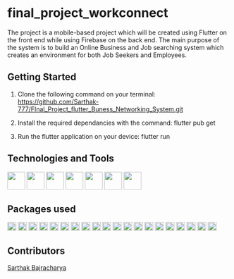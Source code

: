 # final_project_workconnect

The project is a mobile-based project which will be created using Flutter on the front end while using Firebase on the back end. The main purpose of the system is to build an Online Business and Job searching system which creates an environment for both Job Seekers and Employees.

## Getting Started

1. Clone the following command on your terminal:
   https://github.com/Sarthak-777/FInal_Project_flutter_Buness_Networking_System.git

2. Install the required dependancies with the command:
   flutter pub get

3. Run the flutter application on your device:
   flutter run

## Technologies and Tools

<span><img src = "https://img.shields.io/badge/-Flutter-blue" height="40"></span>
<span><img src = "https://img.shields.io/badge/-Firebase-yellow" height="40"></span>
<span><img src = "https://img.shields.io/badge/-Firestore-yellow" height="40"></span>
<span><img src = "https://img.shields.io/badge/-GetX-red" height="40"></span>
<span><img src = "https://img.shields.io/badge/-Dart-red" height="40"></span>
<span><img src = "https://img.shields.io/badge/-VSCode-blue" height="40"></span>
<span><img src = "https://img.shields.io/badge/-Android%20Studio-lightgrey" height="40"></span>

## Packages used

<span><img src = "https://img.shields.io/badge/-cloud__firestore%3A%20%5E4.4.3-yellow" height="20"></span>
<span><img src = "https://img.shields.io/badge/-firebase__auth%3A%20%5E2.7.0-yellow" height="20"></span>
<span><img src = "https://img.shields.io/badge/-firebase__core%3A%20%5E2.7.0-yellow" height="20"></span>
<span><img src = "https://img.shields.io/badge/-firebase__messaging%3A%20%5E14.3.0%3A%20%5E2.7.0-yellow" height="20"></span>
<span><img src = "https://img.shields.io/badge/-firebase__storage%3A%20%5E11.0.14-yellow" height="20"></span>
<span><img src = "https://img.shields.io/badge/-file__picker%3A%20%5E5.2.7-lightgrey" height="20"></span>
<span><img src = "https://img.shields.io/badge/-stream__transform%3A%20%5E2.0.0%3A%20%5E11.0.14-lightgrey" height="20"></span>
<span><img src = "https://img.shields.io/badge/-get%3A%20%5E4.6.5%3A%20%5E2.0.0%3A%20%5E11.0.14-orange" height="20"></span>
<span><img src = "https://img.shields.io/badge/-google__fonts%3A%20%5E4.0.3-lightgrey" height="20"></span>
<span><img src = "https://img.shields.io/badge/-google__sign__in%3A%20%5E6.0.2-orange" height="20"></span>
<span><img src = "https://img.shields.io/badge/-http%3A%20%5E0.13.6-blue" height="20"></span>
<span><img src = "https://img.shields.io/badge/-image__cropper%3A%20%5E3.0.2-blue" height="20"></span>
<span><img src = "https://img.shields.io/badge/-image__picker%3A%20%5E3.0.2-blue" height="20"></span>
<span><img src = "https://img.shields.io/badge/-intl%3A%20%5E0.17.0-lightgrey" height="20"></span>
<span><img src = "https://img.shields.io/badge/-pdf%3A%20%5E3.10.1-lightgrey" height="20"></span>
<span><img src = "https://img.shields.io/badge/-photo__view%3A%20%5E0.14.0-lightgrey" height="20"></span>
<span><img src = "https://img.shields.io/badge/-uuid%3A%20%5E3.0.7-orange" height="20"></span>
<span><img src = "https://img.shields.io/badge/-wc__form__validators%3A%20%5E1.0.0-orange" height="20"></span>
<span><img src = "https://img.shields.io/badge/-url__launcher%3A%20%5E6.1.11%3A%20%5E1.0.0-lightgrey" height="20"></span>
<span><img src = "https://img.shields.io/badge/-permission__handler%3A%20%5E10.2.0-blue" height="20"></span>

## Contributors

[Sarthak Bajracharya](https://github.com/Sarthak-777)
